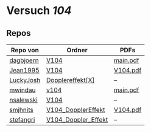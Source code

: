 # Versuch *104*

## Repos

|           Repo von           |                                                                Ordner                                                                 |                                                                                   PDFs                                                                                   |
|------------------------------|---------------------------------------------------------------------------------------------------------------------------------------|--------------------------------------------------------------------------------------------------------------------------------------------------------------------------|
|[dagbjoern](../repo/dagbjoern)|[V104](https://github.com/dagbjoern/AP-Physik/tree/master/V104)                                                                        |[main.pdf](https://docs.google.com/viewer?url=https://raw.githubusercontent.com/dagbjoern/AP-Physik/master/V104/main.pdf)                                                 |
|[Jean1995](../repo/Jean1995)  |[V104](https://github.com/Jean1995/Praktikum/tree/master/V104)                                                                         |[V104.pdf](https://docs.google.com/viewer?url=https://raw.githubusercontent.com/Jean1995/Praktikum/master/Protokolle_Fertig/V104.pdf)                                     |
|[LuckyJosh](../repo/LuckyJosh)|[Dopplereffekt[X]](https://github.com/LuckyJosh/APPhysik/tree/master/Dopplereffekt[X])                                                 |–                                                                                                                                                                         |
|[mwindau](../repo/mwindau)    |[v104](https://github.com/mwindau/praktikum/tree/master/v104)                                                                          |[main.pdf](https://docs.google.com/viewer?url=https://raw.githubusercontent.com/mwindau/praktikum/master/v104/main.pdf)                                                   |
|[nsalewski](../repo/nsalewski)|[V104](https://github.com/nsalewski/laboratory/tree/master/V104)                                                                       |–                                                                                                                                                                         |
|[smjhnits](../repo/smjhnits)  |[V104_DopplerEffekt](https://github.com/smjhnits/Praktikum_TU_D_16-17/tree/master/Anf%C3%A4ngerpraktikum/Protokolle/V104_DopplerEffekt)|[V104.pdf](https://docs.google.com/viewer?url=https://raw.githubusercontent.com/smjhnits/Praktikum_TU_D_16-17/master/Anf%C3%A4ngerpraktikum/Fertige%20Protokolle/V104.pdf)|
|[stefangri](../repo/stefangri)|[V104_Doppler_Effekt](https://github.com/stefangri/s_s_productions/tree/master/PHY341/V104_Doppler_Effekt)                             |–                                                                                                                                                                         |
